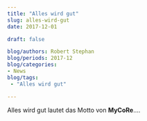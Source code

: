 ```yaml
---
title: "Alles wird gut"  
slug: alles-wird-gut
date: 2017-12-01

draft: false

blog/authors: Robert Stephan
blog/periods: 2017-12
blog/categories: 
- News
blog/tags:
 - "Alles wird gut"

---
```

Alles wird gut lautet das Motto von **MyCoRe**....